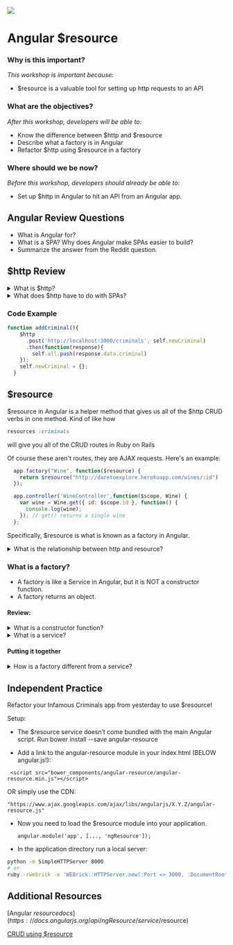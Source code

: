 <!--
Creator: Alex White
Market: SF
-->

![](https://ga-dash.s3.amazonaws.com/production/assets/logo-9f88ae6c9c3871690e33280fcf557f33.png)

# Angular $resource

### Why is this important?
*This workshop is important because:*
- $resource is a valuable tool for setting up http requests to an API

### What are the objectives?
*After this workshop, developers will be able to:*

- Know the difference between $http and $resource
- Describe what a factory is in Angular
- Refactor $http using $resource in a factory

### Where should we be now?
*Before this workshop, developers should already be able to:*

- Set up $http in Angular to hit an API from an Angular app.

## Angular Review Questions
- What is Angular for?
- What is a SPA? Why does Angular make SPAs easier to build?
- Summarize the answer from the Reddit question.

## $http Review
<details>
  <summary>What is $http?</summary>
  <p>[$http](https://docs.angularjs.org/api/ng/service/$http) is a core Angular service that facilitates communication with remote HTTP servers via the browser's XMLHttpRequest object or via JSONP. It is very similar to jQuery's $.ajax function.</p>
</details>
<details>
  <summary>What does $http have to do with SPAs?</summary>
  <p>In single page applications we don't have page refreshes. Everything is done using asynchronous http requests using client side JS. In angular we do that using the $http service</p>
</details>



### Code Example

```js
function addCriminal(){
    $http
      .post('http://localhost:3000/criminals', self.newCriminal)
      .then(function(response){
        self.all.push(response.data.criminal)
    });
    self.newCriminal = {};
  }
```
## $resource

$resource in Angular is a helper method that gives us all of the $http CRUD verbs in one method. Kind of like how
```ruby
resources :criminals
```
will give you all of the CRUD routes in Ruby on Rails

Of course these aren't routes, they are AJAX requests. Here's an example:

```js
  app.factory("Wine", function($resource) {
    return $resource("http://daretoexplore.herokuapp.com/wines/:id")
  });

  app.controller('WineController',function($scope, Wine) {
    var wine = Wine.get({ id: $scope.id }, function() {
      console.log(wine);
    }); // get() returns a single wine
  };
```

Specifically, $resource is what is known as a factory in Angular.

<details>
  <summary>What is the relationship between http and resource?
</summary>
  <p>$resource is a layer of abstraction on $http which provides all of the $http methods to be called on the resource.</p>
</details>


### What is a factory?

- A factory is like a Service in Angular, but it is NOT a constructor function.
- A factory returns an object.

#### Review:
<details>
  <summary>What is a constructor function?
</summary>
  <p>A JS method that we use the `new` keyword with that returns an object.</p>
</details>

<details>
  <summary>What is a service?
</summary>
  <p>A method on our module used like helper methods. It uses the `this` keyword to attach functions to
itself</p>
</details>

#### Putting it together
<details>
  <summary>How is a factory different from a service?
</summary>
  <p>1. A factory is not a constructor function <br>
  2. A factory returns an object.</p>
</details>

## Independent Practice

Refactor your Infamous Criminals app from yesterday to use $resource!

Setup:

- The $resource service doesn’t come bundled with the main Angular script. Run bower install --save angular-resource


- Add a link to the angular-resource module in your index.html (BELOW angular.js!):

 ` <script src="bower_components/angular-resource/angular-resource.min.js"></script>`

OR simply use the CDN:

`"https://www.ajax.googleapis.com/ajax/libs/angularjs/X.Y.Z/angular-resource.js"
 `

- Now you need to load the $resource module into your application.

  `angular.module('app', [..., 'ngResource']);`

- In the application directory run a local server:

```bash
python -m SimpleHTTPServer 8000
# or
ruby -rwebrick -e 'WEBrick::HTTPServer.new(:Port => 3000, :DocumentRoot => Dir.pwd).start'
```

## Additional Resources
[Angular $resource docs](https://docs.angularjs.org/api/ngResource/service/$resource)

[CRUD using $resource](http://www.sitepoint.com/creating-crud-app-minutes-angulars-resource/)
